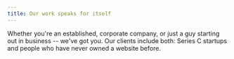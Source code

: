 ```yaml
---
title: Our work speaks for itself
---
```

Whether you're an established, corporate company, or just a guy starting out in business -- we've got you. Our clients include both: Series C startups and people who have never owned a website before.